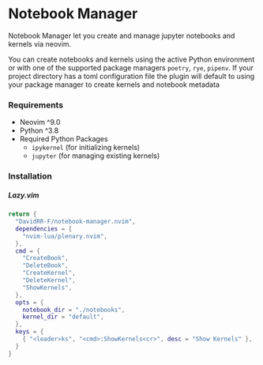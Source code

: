 # Notebook Manager

Notebook Manager let you create and manage jupyter notebooks and kernels via neovim.

You can create notebooks and kernels using the active Python
environment or with one of the supported package managers `poetry`, `rye`,
`pipenv`. If your project directory has a toml configuration file the plugin
will default to using your package manager to create kernels and notebook
metadata


### Requirements
- Neovim ^9.0
- Python ^3.8
- Required Python Packages
    - `ipykernel` (for initializing kernels)
    - `jupyter` (for managing existing kernels)

### Installation

##### Lazy.vim
```lua
return {
  "DavidRR-F/notebook-manager.nvim",
  dependencies = {
    "nvim-lua/plenary.nvim",
  },
  cmd = {
    "CreateBook",
    "DeleteBook",
    "CreateKernel",
    "DeleteKernel",
    "ShowKernels",
  },
  opts = {
    notebook_dir = "./notebooks",
    kernel_dir = "default",
  },
  keys = {
    { "<leader>ks", "<cmd>:ShowKernels<cr>", desc = "Show Kernels" },
  }
}
```
